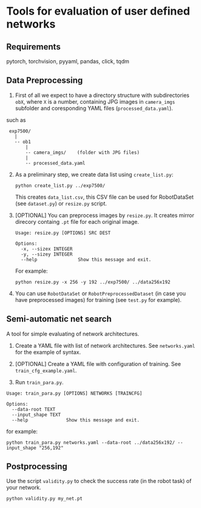 # Tools for evaluation of user defined networks

## Requirements 

pytorch, torchvision, pyyaml, pandas, click, tqdm

## Data Preprocessing

1. First of all we expect to have a directory structure with subdirectories `obX`, where
 `X` is a number, containing JPG images in `camera_imgs` subfolder and coresponding YAML files (`processed_data.yaml`).
 
 such as
```
 exp7500/
   |
   -- ob1
       |
       -- camera_imgs/    (folder with JPG files)
       |
       -- processed_data.yaml
```


2. As a preliminary step, we create data list using `create_list.py`:   
   ```
   python create_list.py ../exp7500/
   ```
   This creates `data_list.csv`, this CSV file can be used for RobotDataSet (see `dataset.py`) or `resize.py` script.  
   
3. [OPTIONAL] You can preprocess images by `resize.py`. It creates mirror direcory containg `.pt` file
   for each original image. 
   ```
   Usage: resize.py [OPTIONS] SRC DEST

   Options:
     -x, --sizex INTEGER
     -y, --sizey INTEGER
     --help               Show this message and exit.

   ```
   For example:
   ```
   python resize.py -x 256 -y 192 ../exp7500/ ../data256x192
   ```
   
4. You can use `RobotDataSet` or `RobotPreprocessedDataset` (in case you have preprocessed images) for training (see `test.py` for example).



## Semi-automatic net search

A tool for simple evaluating of network architectures.

1. Create a YAML file with list of network architectures. See `networks.yaml` for the example of syntax. 

2. [OPTIONAL] Create a YAML file with configuration of training. See `train_cfg_example.yaml`. 

3. Run `train_para.py`.
```
Usage: train_para.py [OPTIONS] NETWORKS [TRAINCFG]

Options:
  --data-root TEXT
  --input_shape TEXT
  --help              Show this message and exit.
```
for example:
```
python train_para.py networks.yaml --data-root ../data256x192/ --input_shape "256,192"
```

## Postprocessing

Use the script `validity.py` to check the success rate (in the robot task) of your network.
```
python validity.py my_net.pt
```

